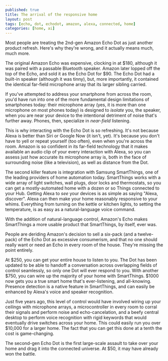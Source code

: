 ```yaml
---
published: true
title: The arrival of the responsive home
layout: post
tags: [echo, dot, echodot, amazon, alexa, connected, home]
categories: [home, ai]
---
```

Most people are treating the 2nd-gen Amazon Echo Dot as just another product refresh. Here's why they're wrong, and it actually means much, much more.

The original Amazon Echo was expensive, clocking in at $180, although it was paired with a passable Bluetooth speaker. Amazon later lopped off the top of the Echo, and sold it as the Echo Dot for $90. The Echo Dot had a built-in speaker (although it was tinny), but, more importantly, it contained the identical far-field microphone array that its larger sibling carried.

If you've attempted to address your smartphone from across the room, you'd have run into one of the more fundamental design limitations of smartphones today: their microphone array (yes, it is more than one microphone on most phones today) is designed to _isolate_ you, the speaker, when you are near your device to the intentional detriment of noise that's further away. Phones, then, specialize in _near-field_ listening.

This is why interacting with the Echo Dot is so refreshing. It's not because Alexa is better than Siri or Google Now (it isn't, yet). It's because you don't have to yell or repeat yourself (too often), even when you're across the room. Amazon is so confident in its far-field technology that it makes available an audio clip of your every interaction with Alexa, so you can assess just how accurate its microphone array is, both in the face of surrounding noise (like a television), as well as distance from the Dot.

The second killer feature is integration with Samsung SmartThings, one of the leading providers of home automation today. SmartThings works with a wide array of light switches, wall plugs, door locks and thermostats, so you can get a mostly-automated home with a dozen or so Things connected to your Hub. Getting Alexa to _see_ your devices is as simple as saying "Alexa, discover". Alexa can then make your home reasonably responsive to your whims. Everything from turning on the kettle or kitchen lights, to setting the temperature, is as easy as a natural-language voice command.

With the addition of natural-language control, Amazon's Echo makes SmartThings a more usable product that SmartThings, by itself, ever was.

People are deriding Amazon's decision to sell a six-pack (and a twelve-pack) of the Echo Dot as excessive consumerism, and that no one should really want or need an Echo in every room of the house. They're missing the point entirely.

At $250, you can get your entire house to listen to you. The Dot has been updated to be able to handoff a conversation across overlapping fields of control seamlessly, so only one Dot will ever respond to you. With another $750, you can wire up the majority of your home with SmartThings. $1000 now gets you a true smart home that's ever-listening, and all-knowing. Presence detection is a native feature in SmartThings, and can easily be enhanced by Alexa's voice and speaker recognition.

Just five years ago, this level of control would have involved wiring up your ceilings with microphone arrays, a microcontroller in every room to corral their signals and perform noise and echo-cancelation, and a beefy central desktop to perform voice recognition with rigid keywords that would eventually drive switches across your home. This could easily run you over $10,000 for a larger home. The fact that you can get this done at a tenth the cost is game-changing.

The second-gen Echo Dot is the first large-scale assault to take over your home and drag it into the connected universe. At $50, it may have already won the battle.